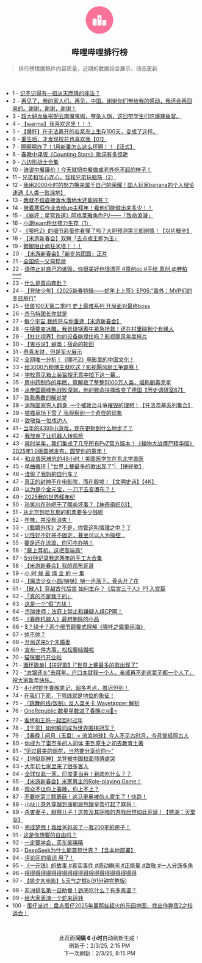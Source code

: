 <div align="center">
    <img src="./assets/icon_rank.png" alt="logo" />
    <h2>哔哩哔哩排行榜</h>
</div>

> 排行榜根据稿件内容质量，近期的数据综合展示，动态更新

<br />

<ul><li><span>1 - <a href=https://www.bilibili.com/BV1SqFDeSEzX target=_blank>记不记得有一招从天而降的摔法？</a></span></li><li><span>2 - <a href=https://www.bilibili.com/BV1icFSexE8w target=_blank>再见了，我的家人们。再见，中国。谢谢你们带给我的感动，我还会再回来的。谢谢，谢谢，谢谢！</a></span></li><li><span>3 - <a href=https://www.bilibili.com/BV1Y4FZe6EGH target=_blank>超大鲟龙鱼搭配云南魔鬼椒，整条入锅，这回带学生们吃爆辣鱼宴。</a></span></li><li><span>4 - <a href=https://www.bilibili.com/BV1UDFRe4EeM target=_blank>【warma】我喜欢这里！！！</a></span></li><li><span>5 - <a href=https://www.bilibili.com/BV1xpFSe3E9z target=_blank>【爆肝】在无法离开的岩浆岛上生存100天，变成了这样。</a></span></li><li><span>6 - <a href=https://www.bilibili.com/BV18oFBeEEXP target=_blank>重生后，才发现校花也喜欢我【01】</a></span></li><li><span>7 - <a href=https://www.bilibili.com/BV11hFkeQEJE target=_blank>啊啊啊炸了！1月新番怎么这么坏啊！！【泛式】</a></span></li><li><span>8 - <a href=https://www.bilibili.com/BV1rUF2edE8B target=_blank>春晚中译版《Counting&nbsp;Stars》歌词有多惊艳</a></span></li><li><span>9 - <a href=https://www.bilibili.com/BV1Y5FQesEYk target=_blank>六边形战士合集</a></span></li><li><span>10 - <a href=https://www.bilibili.com/BV1FBfpYpEqQ target=_blank>谁说中餐廉价！今天就把中餐做成老外吃不起的样子！</a></span></li><li><span>11 - <a href=https://www.bilibili.com/BV1wafnYUE9A target=_blank>兄弟和我心连心，我和兄弟玩脑筋（2）</a></span></li><li><span>12 - <a href=https://www.bilibili.com/BV12LF3eaE5W target=_blank>我用2000小时的努力换来属于自己的荣耀！国人玩家banana的个人理论速通【人类一败涂地】</a></span></li><li><span>13 - <a href=https://www.bilibili.com/BV1nyF9ekEVE target=_blank>我就不信直接泼水落地水还能摔死？</a></span></li><li><span>14 - <a href=https://www.bilibili.com/BV1WnFpeZEDN target=_blank>带着寒假作业去给up主拜年！看他们能做出来多少！！</a></span></li><li><span>15 - <a href=https://www.bilibili.com/BV1ADFNe5EAG target=_blank>《崩坏：星穹铁道》阿格莱雅角色PV——「致命浪漫」</a></span></li><li><span>16 - <a href=https://www.bilibili.com/BV1yAwPe5ETw target=_blank>小潮team粉丝接力生存（1）</a></span></li><li><span>17 - <a href=https://www.bilibili.com/BV1mRFoeaEuw target=_blank>《哪吒2》的细节彩蛋你看懂了吗？大胆预测第三部剧情！【以片概全】</a></span></li><li><span>18 - <a href=https://www.bilibili.com/BV1s4F7eEERK target=_blank>【米游新春会】双魈「去点成王即为玉」</a></span></li><li><span>19 - <a href=https://www.bilibili.com/BV18kFaeeEeM target=_blank>鲲鲲阻止疯狂米塔！！！</a></span></li><li><span>20 - <a href=https://www.bilibili.com/BV1AAfSYwEB5 target=_blank>【米游新春会】「新岁共团圆」正片</a></span></li><li><span>21 - <a href=https://www.bilibili.com/BV19YFDepEFd target=_blank>全国统一父母现状</a></span></li><li><span>22 - <a href=https://www.bilibili.com/BV1r9FUecEzi target=_blank>请停止对自己的诋毁，你很美好也很漂亮&nbsp;#原创oc&nbsp;#手绘&nbsp;原创&nbsp;@卷柏ˡᵘᵒˣⁱ</a></span></li><li><span>23 - <a href=https://www.bilibili.com/BV1CyF2ebEQc target=_blank>什么是双向奔赴？</a></span></li><li><span>24 - <a href=https://www.bilibili.com/BV1M5FfeBEEk target=_blank>【登陆少年】《2025新春特辑——蛇年上上签》EP05:“番外：MVP们的冬日旅行”</a></span></li><li><span>25 - <a href=https://www.bilibili.com/BV1WeFQerEtm target=_blank>怪兽100天第二季P1&nbsp;史上最难系列&nbsp;开局面对最终boss</a></span></li><li><span>26 - <a href=https://www.bilibili.com/BV1EBFSecEmB target=_blank>杀马特团长你就是</a></span></li><li><span>27 - <a href=https://www.bilibili.com/BV1KcF5ezE7W target=_blank>每个宇宙&nbsp;我终将与你重逢【米游新春会】</a></span></li><li><span>28 - <a href=https://www.bilibili.com/BV1aSFLeREvR target=_blank>牛犊要变冰雕，我爸烧锅煮牛紧急抢救！还在村里碰到个有缘人</a></span></li><li><span>29 - <a href=https://www.bilibili.com/BV1HEf2YWEvs target=_blank>【杜比视界】你的设备能撑住吗？影视飓风年度样片</a></span></li><li><span>30 - <a href=https://www.bilibili.com/BV1JBFSecE2c target=_blank>【鬼谷说】蛸类：宿命的轮回</a></span></li><li><span>31 - <a href=https://www.bilibili.com/BV1ZqFse9EEM target=_blank>恭喜发财，但是军火展示</a></span></li><li><span>32 - <a href=https://www.bilibili.com/BV1nvFLeNErh target=_blank>全网唯一分析！《哪吒2》电影里的中国文化！</a></span></li><li><span>33 - <a href=https://www.bilibili.com/BV12tFQe1EjK target=_blank>给3000万粉博主就吃这？影视飓风厨王争霸赛！</a></span></li><li><span>34 - <a href=https://www.bilibili.com/BV1yyFUeTEUj target=_blank>学校意见箱上装监控无意中拍下这一幕...</a></span></li><li><span>35 - <a href=https://www.bilibili.com/BV1paFSeNEDt target=_blank>用中药制作的年糕，竟解救了整整5000万人类，堪称剧毒克星</a></span></li><li><span>36 - <a href=https://www.bilibili.com/BV14WFQeEEjb target=_blank>从帝国巅峰到战败深渊，他的致命抉择改变了德国【历史调研室67】</a></span></li><li><span>37 - <a href=https://www.bilibili.com/BV1HiF7eGEcH target=_blank>致我愚蠢的解说梦</a></span></li><li><span>38 - <a href=https://www.bilibili.com/BV1owFSeREoh target=_blank>消除国家穷人翻身&nbsp;&nbsp;一个被政治斗争摧毁的理想！【托洛茨基系列集合】</a></span></li><li><span>39 - <a href=https://www.bilibili.com/BV1F7FDeeESU target=_blank>猫猫草场下雪了&nbsp;我观察到一个奇怪的现象</a></span></li><li><span>40 - <a href=https://www.bilibili.com/BV1eZFGeQEyy target=_blank>致敬每一位戍边人</a></span></li><li><span>41 - <a href=https://www.bilibili.com/BV1TjFfeTETx target=_blank>当年的4399小游戏，现在更新到什么地步了？</a></span></li><li><span>42 - <a href=https://www.bilibili.com/BV1ZjFZe7E6R target=_blank>我放弃了让机器人转机枪</a></span></li><li><span>43 - <a href=https://www.bilibili.com/BV14KFXeSE3p target=_blank>耗时半年，我们集成了几乎所有PvZ官方版本！《植物大战僵尸精华版》2025年1.0版震撼发布，圆梦你的童年！</a></span></li><li><span>44 - <a href=https://www.bilibili.com/BV16xFaeLEKi target=_blank>和龙兽医难忘的48小时！美国医学生在东北学兽医</a></span></li><li><span>45 - <a href=https://www.bilibili.com/BV1N1Fje7EC9 target=_blank>单曲循环&nbsp;|&nbsp;“世界上梗最多的歌出现了”|&nbsp;【拼好歌】</a></span></li><li><span>46 - <a href=https://www.bilibili.com/BV1MTFnefEz7 target=_blank>谁偷了我妈的自行车？</a></span></li><li><span>47 - <a href=https://www.bilibili.com/BV1iPF7ePEpN target=_blank>真正的封神不在电影院，而在殷墟！【文明史诗】【4K】</a></span></li><li><span>48 - <a href=https://www.bilibili.com/BV1eDF6ecEWQ target=_blank>以为是个金元宝，一刀下去变瀑布？！</a></span></li><li><span>49 - <a href=https://www.bilibili.com/BV1fdfQYYEDd target=_blank>2025我的世界拜年纪</a></span></li><li><span>50 - <a href=https://www.bilibili.com/BV1w3cFe8EDQ target=_blank>孙笑川在孙吧干了哪些坏事？【神奇组织03】</a></span></li><li><span>51 - <a href=https://www.bilibili.com/BV1H1FdeSEs6 target=_blank>从北京到哈瓦那的机票要多少钱呢</a></span></li><li><span>52 - <a href=https://www.bilibili.com/BV1oiFoeyErp target=_blank>年味，并没有消失！</a></span></li><li><span>53 - <a href=https://www.bilibili.com/BV1bfFSe2E7s target=_blank>《甄嬛外传》之不是，你管这叫情理之中？？</a></span></li><li><span>54 - <a href=https://www.bilibili.com/BV1XmfEYfEHM target=_blank>记性好不好并不固定，甚至可以人为操控...</a></span></li><li><span>55 - <a href=https://www.bilibili.com/BV1UvFUeVEvA target=_blank>要是还在流浪，你可咋办呐！</a></span></li><li><span>56 - <a href=https://www.bilibili.com/BV1MRFVeCEuh target=_blank>&quot;戴上耳机，这把高端局&quot;</a></span></li><li><span>57 - <a href=https://www.bilibili.com/BV1ypFLeVE23 target=_blank>5分钟记录我这两年的手工大合集</a></span></li><li><span>58 - <a href=https://www.bilibili.com/BV1RcFVeSEtK target=_blank>【米游新春会】我的邦布哥哥</a></span></li><li><span>59 - <a href=https://www.bilibili.com/BV1THfRYWEbS target=_blank>小&nbsp;时&nbsp;候&nbsp;最&nbsp;绳&nbsp;金&nbsp;的&nbsp;一&nbsp;集</a></span></li><li><span>60 - <a href=https://www.bilibili.com/BV1cDF5eKEMy target=_blank>【魔法少女小圆/嗵嗵】嗵一声落下，骨头开了花</a></span></li><li><span>61 - <a href=https://www.bilibili.com/BV17zFLeaEoy target=_blank>【散人】穿越古代后宫&nbsp;如何生存？《后宫三千人》P1&nbsp;入宫篇</a></span></li><li><span>62 - <a href=https://www.bilibili.com/BV1bGFVeGEL6 target=_blank>「真的不是我干的」</a></span></li><li><span>63 - <a href=https://www.bilibili.com/BV1LWFjeaEnu target=_blank>这是一个“假”方块！</a></span></li><li><span>64 - <a href=https://www.bilibili.com/BV1nqFQezEKe target=_blank>杰瑞律师：法庭上禁止和嫌疑人组CP啊！</a></span></li><li><span>65 - <a href=https://www.bilibili.com/BV1k1FZetE8P target=_blank>《春晚机器人》最想删除的小品</a></span></li><li><span>66 - <a href=https://www.bilibili.com/BV1DiFDenEU7 target=_blank>$？绿卡？两个细节颠覆式理解《哪吒之魔童闹海》</a></span></li><li><span>67 - <a href=https://www.bilibili.com/BV1P3fyYnEYC target=_blank>帅不帅？</a></span></li><li><span>68 - <a href=https://www.bilibili.com/BV1BuFde5ETx target=_blank>开局送来5个未婚妻</a></span></li><li><span>69 - <a href=https://www.bilibili.com/BV1p2fJYJEjR target=_blank>宣布一件大事，松松要结婚啦</a></span></li><li><span>70 - <a href=https://www.bilibili.com/BV1VPFse7EfT target=_blank>猫咪银行开业啦</a></span></li><li><span>71 - <a href=https://www.bilibili.com/BV1H1fSYaEym target=_blank>循环歌单|【拼好歌】|“世界上梗最多的歌出现了”</a></span></li><li><span>72 - <a href=https://www.bilibili.com/BV1ZpFDeFEC7 target=_blank>“衣锦还乡”去拜年，户口本就我一个人，亲戚再不走这辈子都一个人了，祝大家新年快乐。</a></span></li><li><span>73 - <a href=https://www.bilibili.com/BV1eTFLeWEEu target=_blank>4小时蛇年春晚笔记，超多考点，虽迟但到！</a></span></li><li><span>74 - <a href=https://www.bilibili.com/BV1FHf2YHEuU target=_blank>在我们下家，下颚线就是地位的象征！</a></span></li><li><span>75 - <a href=https://www.bilibili.com/BV1Q5FMevE9u target=_blank>『跳舞的线/饭制』反人类关卡&nbsp;Wavetapper&nbsp;解析</a></span></li><li><span>76 - <a href=https://www.bilibili.com/BV1TxFhe4Eyz target=_blank>OneRepublic:数星星数进了春晚🇨🇳🐍⭐️</a></span></li><li><span>77 - <a href=https://www.bilibili.com/BV1eNFSeXE1L target=_blank>谁想和王妈一起回村过年</a></span></li><li><span>78 - <a href=https://www.bilibili.com/BV14JFLeLEcT target=_blank>【干货】如何瞬间成为世界围棋冠军？</a></span></li><li><span>79 - <a href=https://www.bilibili.com/BV1CQFjeGEaZ target=_blank>【春晚&nbsp;|&nbsp;问月（玉盘）×&nbsp;流浪地球】今人不见古时月，今月曾经照古人</a></span></li><li><span>80 - <a href=https://www.bilibili.com/BV13iFjeWEWU target=_blank>你成为了雷杰多的人间体&nbsp;来到原生之初去教育土著</a></span></li><li><span>81 - <a href=https://www.bilibili.com/BV15fFWeDEhM target=_blank>“见过最美的烟花，当然要分享给你～”</a></span></li><li><span>82 - <a href=https://www.bilibili.com/BV1z6F7ezEZk target=_blank>【地狱厨神】戈登被中国拉面师傅虐哭</a></span></li><li><span>83 - <a href=https://www.bilibili.com/BV1cEFEeCEB2 target=_blank>大年初七家里来了很多客人</a></span></li><li><span>84 - <a href=https://www.bilibili.com/BV1FRFNerESN target=_blank>全球仅此一家，印度麦当劳！到底吃什么？？</a></span></li><li><span>85 - <a href=https://www.bilibili.com/BV1UAF8epEjB target=_blank>【米游新春会】米家男主的Role-playing&nbsp;Game！</a></span></li><li><span>86 - <a href=https://www.bilibili.com/BV1vvFaeuEoe target=_blank>观众不让你上春晚，你上不上？</a></span></li><li><span>87 - <a href=https://www.bilibili.com/BV1BRF2eQEqZ target=_blank>不要吃第三颗蘑菇！这马里奥被伪人寄生了！快跑！</a></span></li><li><span>88 - <a href=https://www.bilibili.com/BV13fFQesEPa target=_blank>小伙儿意外穿越到唐朝居然跟皇帝打起了麻将！</a></span></li><li><span>89 - <a href=https://www.bilibili.com/BV1XpFGe1E8k target=_blank>杀害妻子，献祭儿子！这款及其阴暗的游戏居然如此荒诞！【锈湖：天堂岛】</a></span></li><li><span>90 - <a href=https://www.bilibili.com/BV1s4FQejEdV target=_blank>完成梦想！我给爸妈买了一套200平的房子！</a></span></li><li><span>91 - <a href=https://www.bilibili.com/BV16tFVewEY7 target=_blank>这是你想要的自由吗？</a></span></li><li><span>92 - <a href=https://www.bilibili.com/BV18vFNesE1f target=_blank>一定要学会，买车笑嘻嘻</a></span></li><li><span>93 - <a href=https://www.bilibili.com/BV1EBFSecEM6 target=_blank>DeepSeek为什么能震惊世界？【含本地部署】</a></span></li><li><span>94 - <a href=https://www.bilibili.com/BV1kMcFehEi3 target=_blank>评论区的填词&nbsp;用了！</a></span></li><li><span>95 - <a href=https://www.bilibili.com/BV14JFmevEja target=_blank>《一元钱》的故事&nbsp;#真实事件&nbsp;#感动瞬间&nbsp;#正能量&nbsp;#致敬&nbsp;#一人分饰多角</a></span></li><li><span>96 - <a href=https://www.bilibili.com/BV1mrFUeuEhz target=_blank>得得得得得得得得得得得得得得得得得得得得得</a></span></li><li><span>97 - <a href=https://www.bilibili.com/BV1PpFfeAEeK target=_blank>【除夕大电影】♿️天气之棍♿️(91分钟完整版)</a></span></li><li><span>98 - <a href=https://www.bilibili.com/BV1RxFUeJE15 target=_blank>非洲排名第一自助餐！到底吃什么？有多离谱？</a></span></li><li><span>99 - <a href=https://www.bilibili.com/BV1LKfpY5ER7 target=_blank>给大家表演一个蛇来运转</a></span></li><li><span>100 - <a href=https://www.bilibili.com/BV1m2FXeHE4X target=_blank>蛋仔派对：盘点蛋仔2025年里那些超火的乐园地图，找出作弊蛋2之校运会！</a></span></li></ul>

<br />

<p align=center>此页面<strong>间隔 6 小时</strong>自动刷新生成！<br>刷新于：2/3/25, 2:15 PM<br>下一次刷新：2/3/25, 8:15 PM</p>
